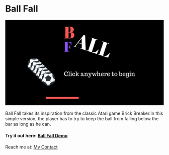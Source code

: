 # Ball Fall

![Ball Fall Thumbnail](https://github.com/SourabhPati/Exploring-Processing/blob/master/BallFall/BF.png)

Ball Fall takes its inspiration from the classic Atari game Brick Breaker.In this simple version, the player has to try to keep the ball from falling below the bar as long as he can.

#### Try it out here: [Ball Fall Demo](http://sourabhpati.ml/BallFall)

Reach me at: [My Contact](http://sourabhpati.ml/#contact)

